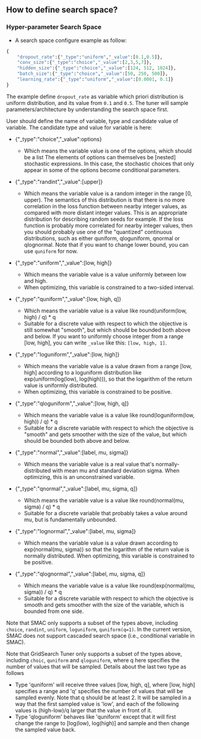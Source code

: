 ## How to define search space?

### Hyper-parameter Search Space

* A search space configure example as follow:

```python
{
    "dropout_rate":{"_type":"uniform","_value":[0.1,0.5]},
    "conv_size":{"_type":"choice","_value":[2,3,5,7]},
    "hidden_size":{"_type":"choice","_value":[124, 512, 1024]},
    "batch_size":{"_type":"choice","_value":[50, 250, 500]},
    "learning_rate":{"_type":"uniform","_value":[0.0001, 0.1]}
}

```

The example define ```dropout_rate``` as variable which priori distribution is uniform distribution, and its value from ```0.1``` and ```0.5```. The tuner will sample parameters/architecture by understanding the search space first.

User should define the name of variable, type and candidate value of variable. The candidate type and value for variable is here:

* {"_type":"choice","_value":options}
   
   * Which means the variable value is one of the options, which should be a list The elements of options can themselves be [nested] stochastic expressions. In this case, the stochastic choices that only appear in some of the options become conditional parameters.   
      

* {"_type":"randint","_value":[upper]}
   
   * Which means the variable value is a random integer in the range [0, upper). The semantics of this distribution is that there is no more correlation in the loss function between nearby integer values, as compared with more distant integer values. This is an appropriate distribution for describing random seeds for example. If the loss function is probably more correlated for nearby integer values, then you should probably use one of the "quantized" continuous distributions, such as either quniform, qloguniform, qnormal or qlognormal. Note that if you want to change lower bound, you can use `quniform` for now.   
      

* {"_type":"uniform","_value":[low, high]}
   
   * Which means the variable value is a value uniformly between low and high.
   * When optimizing, this variable is constrained to a two-sided interval.   
      

* {"_type":"quniform","_value":[low, high, q]}
   
   * Which means the variable value is a value like round(uniform(low, high) / q) * q
   * Suitable for a discrete value with respect to which the objective is still somewhat "smooth", but which should be bounded both above and below. If you want to uniformly choose integer from a range [low, high], you can write `_value` like this: `[low, high, 1]`.   
      

* {"_type":"loguniform","_value":[low, high]}
   
   * Which means the variable value is a value drawn from a range [low, high] according to a loguniform distribution like exp(uniform(log(low), log(high))), so that the logarithm of the return value is uniformly distributed.
   * When optimizing, this variable is constrained to be positive.   
      

* {"_type":"qloguniform","_value":[low, high, q]}
   
   * Which means the variable value is a value like round(loguniform(low, high)) / q) * q
   * Suitable for a discrete variable with respect to which the objective is "smooth" and gets smoother with the size of the value, but which should be bounded both above and below.   
      

* {"_type":"normal","_value":[label, mu, sigma]}
   
   * Which means the variable value is a real value that's normally-distributed with mean mu and standard deviation sigma. When optimizing, this is an unconstrained variable.   
      

* {"_type":"qnormal","_value":[label, mu, sigma, q]}
   
   * Which means the variable value is a value like round(normal(mu, sigma) / q) * q
   * Suitable for a discrete variable that probably takes a value around mu, but is fundamentally unbounded.   
      

* {"_type":"lognormal","_value":[label, mu, sigma]}
   
   * Which means the variable value is a value drawn according to exp(normal(mu, sigma)) so that the logarithm of the return value is normally distributed. When optimizing, this variable is constrained to be positive.   
      

* {"_type":"qlognormal","_value":[label, mu, sigma, q]}
   
   * Which means the variable value is a value like round(exp(normal(mu, sigma)) / q) * q
   * Suitable for a discrete variable with respect to which the objective is smooth and gets smoother with the size of the variable, which is bounded from one side.   
      

Note that SMAC only supports a subset of the types above, including `choice`, `randint`, `uniform`, `loguniform`, `quniform(q=1)`. In the current version, SMAC does not support cascaded search space (i.e., conditional variable in SMAC).

Note that GridSearch Tuner only supports a subset of the types above, including `choic`, `quniform` and `qloguniform`, where q here specifies the number of values that will be sampled. Details about the last two type as follows

* Type 'quniform' will receive three values [low, high, q], where [low, high] specifies a range and 'q' specifies the number of values that will be sampled evenly. Note that q should be at least 2. It will be sampled in a way that the first sampled value is 'low', and each of the following values is (high-low)/q larger that the value in front of it.
* Type 'qloguniform' behaves like 'quniform' except that it will first change the range to [log(low), log(high)] and sample and then change the sampled value back.